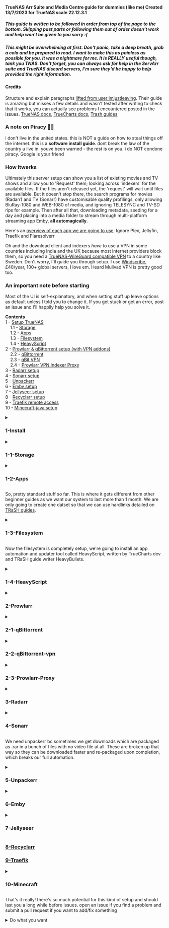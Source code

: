 #### TrueNAS Arr Suite and Media Centre guide for dummies (like me) Created 13/7/2023 for TrueNAS scale 22.12.3.1

##### This guide is written to be followed in order from top of the page to the bottom. Skipping past parts or following them out of order doesn't work and help won't be given to you sorry :(

##### This might be overwhelming at first. Don't panic, take a deep breath, grab a cola and be prepared to read. I want to make this as painless as possible for you. It was a nightmare for me. It is REALLY useful though, tank you TNAS. Don't forget, you can always ask for help in the ServArr suite and TrueNAS discord servers, I'm sure they'd be happy to help provided the right information.

#### Credits
Structure and explain paragraphs [lifted from user imjustleaving](https://github.com/imjustleaving/trueNAS/wiki/A-Guide-to-go-from-a-bare-metal-TrueNAS-Scale-install-to-a-Fully-Automated-Media-Server). Their guide is amazing but misses a few details and wasn't tested after writing to check that it works, you can actually see problems I encountered posted in the issues.
[TrueNAS docs](https://www.truenas.com/docs/), [TrueCharts docs](https://truecharts.org/manual/SCALE/guides/getting-started), [Trash guides](https://trash-guides.info/Hardlinks/How-to-setup-for/Docker/)

### A note on Piracy 🏴‍☠️
i don't live in the united states. this is NOT a guide on how to steal things off the internet. this is a **software install guide**. dont break the law of the country u live in. youve been warned - the rest is on you. i do NOT condone piracy.
Google is your friend

### How itwerks
Ultimately this server setup can show you a list of existing movies and TV shows and allow you to 'Request' them; looking across 'indexers' for the available files. If the files aren't released yet, the 'request' will wait until files are available. But it doesn't stop there, the search programs for movies (Radarr) and TV (Sonarr) have customisable quality profilings, only allowing BluRay-1080 and WEB-1080 of media, and ignoring TELESYNC and TV-SD rips for example. Then after all that, downloading metadata, seeding for a day and placing into a media folder to stream through multi-platform streaming app Emby, **all automagically**.

Here's an [overview of each app we are going to use](https://github.com/imjustleaving/trueNAS/wiki/A-Guide-to-go-from-a-bare-metal-TrueNAS-Scale-install-to-a-Fully-Automated-Media-Server#overview). Ignore Plex, Jellyfin, Traefik and Flaresolverr

Oh and the download client and indexers *have* to use a VPN in some countries including India and the UK because most internet providers block them, so you need a [TrueNAS-WireGuard compatible VPN](https://github.com/qdm12/gluetun-wiki/tree/main/setup/providers) to a country like Sweden. Don't worry, I'll guide you through setup. I use [Windscribe](https://windscribe.com/), £40/year, 100+ global servers, I love em. Heard Mullvad VPN is pretty good too.

### An important note before starting
Most of the UI is self-explanatory, and when setting stuff up leave options as default unless I told you to change it. If you get stuck or get an error, post an issue and I'll happily help you solve it.

**Contents**\
1 - [Setup TrueNAS](#1-install-)\
&nbsp; &nbsp; 1.1 - [Storage](#1-1-storage-)\
&nbsp; &nbsp; 1.2 - [Apps](#1-2-apps-)\
&nbsp; &nbsp; 1.3 - [Filesystem](#1-3-filesystem-)\
&nbsp; &nbsp; 1.4 - [HeavyScript](#1-4-heavyscript-)\
2 - [Prowlarr & qBittorrent setup (with VPN addons)](#2-prowlarr-)\
&nbsp; &nbsp; 2.2 - [qBittorrent](#2-1-qbittorrent-)\
&nbsp; &nbsp; 2.3 - [qBit VPN](#2-2-qbittorrent-vpn-)\
&nbsp; &nbsp; 2.4 - [Prowlarr VPN Indexer Proxy](#2-3-prowlarr-proxy-)\
3 - [Radarr setup](#3-radarr-)\
4 - [Sonarr setup](#3-1-sonarr-)\
5 - [Unpackerr](#5-unpackerr-)\
6 - [Emby setup](#6-emby-)\
7 - [Jellyseer setup](#7-jellyseer-)\
8 - [Recyclarr setup](#8-recyclarr)\
9 - [Traefik remote access](#9-traefik-)\
10 - [Minecraft-java setup](#10-minecraft-)

<details>
<summary>
  
### 1-Install </summary>
- Setup hardware - ideally one SSD 100GB or less as boot disk and as many HDDs as data storage. Minimum 1 HDD, Recommended 2 or more the same size for [RAID mirroring](https://www.techtarget.com/searchstorage/definition/disk-mirroring).
- Flash [TrueNAS Scale ISO](https://www.truenas.com/download-truenas-scale/) to a USB drive using [rufus](https://rufus.ie/en/):
  - This will erase all data on the USB. Backup before continuing.
  - Select USB drive. Check `List USB hard drives` if you can't find yours. **Click Start.**
  - Check flash in ISO Mode (or the Recommended setting) if a Hybrid ISO prompt appears
- **Take any HDDs out of your system now**, leaving only the boot SSD drive plugged into your system.
  - **Note:** I made the mistake of leaving it in and installing across both my HDD and SSD causing pool errors, slow boots and unexpected behaviour, causing me to write this guide :(
- Boot your system from the TrueNAS USB and follow the [console setup](https://www.truenas.com/docs/scale/gettingstarted/install/installingscale/#installing-from-the-device-media):
  - Select `Install/Upgrade`
  - Select your SSD boot disk (should be the only drive in the system)
  - Select Yes to **erase all data on the SSD. Back up before continuing.**
  - Select `Fresh Install`
  - Select `Format the Boot device` if given an option
  - Select `Yes` to confirm and continue you've picked the correct SSD
  - Select `Root User` for the Web UI Auth method
  - Create a password and KEEP it SAFE
  - Select `Create Swap` partition if you are asked
  - Select `Boot via UEFI` at the Boot Mode prompt
- Once rebooted and logged in, you should see the following.

![192 168 1 239_ui_dashboard](https://github.com/d1ddle/truenas-arr-suite/assets/69437145/273c2cc2-b4bd-4be6-92f6-0bf943afceec)

- Shut down the system using the top right menu and put your HDD drives back into the system, then reboot.
- Log back into the Web UI and go to **System Settings** -> **General** -> **Localization Settings** and apply the correct Timezone, Time Format and Date Format. *****This is ABSOLUTELY NECCESSARY and avoids days of headaches furthur down the line.*****
</details>

<details><summary>
  
### 1-1-Storage </summary>
- Head to the **Storage** tab
- Name the pool `tank`
- You'll create a new pool ideally with raid1 (single disk mirroring) or better.
- Do this by checking the available disks and clicking the right arrow to transfer them from the **Available Disks** list to the **Data VDev** list, and check them again.
- Click Create
</details>

<details><summary>

### 1-2-Apps </summary>
- Head to the **Apps** tab and select your `tank` pool when asked where to put Apps
- At the top navigate to **Manage Catalogs** -> **Add Catalog**
- Name it `truecharts`, uncheck `force create`, add `https://github.com/truecharts/catalog` as the repository, ensure `stable` as the preferred trains and `main` as the branch, and Save.

</details>

So, pretty standard stuff so far. This is where it gets different from other beginner guides as we want our system to last more than 1 month. We are only going to create one datset so that we can use hardlinks detailed on [TRaSH guides](https://trash-guides.info/Hardlinks/How-to-setup-for/Docker/#bad-path-suggestion). 

<details><summary>
  
### 1-3-Filesystem </summary>
- Head to **Storage**, select `tank` and **Add Dataset**
- Name the dataset `data`, and leave settings default except for `Case Sensitivity` change this to `Insensitive`.

Next we need to add subfolders [like in the TRaSH guide](https://trash-guides.info/Hardlinks/How-to-setup-for/Docker/#folder-structure). Books and music are optional - I won't cover the automation apps for these in this guide but they are essentially the same, since - lucky for us - they are made by the same dev team! (readarr and lidarr they're called).

```
mnt
└── tank
     └── data
          ├── vpn
          ├── torrents
          └── media
               ├── books
               ├── movies
               ├── music
               └── tv
```
This is the folder structure we'll create.

- Go to **System Settings** -> **Shell**

You can use this shell to enter the command line as root, but I'm going to assume you're using your own SSH client (like [PuTTY](https://www.putty.org/)) since the web shell doesn't support nano file edit properly. You can turn on SSH in **System Settings** -> **Services**, making sure you check start automatically. Edit the service to check **Log in as Root with Password** and Save

- Enter `cd /`
- Enter `cd mnt/tank/data`
- Enter `mkdir media`
- Enter `mkdir torrents`
- Enter `mkdir vpn`
- Enter `cd media`
- Enter `mkdir movies`
- Enter `mkdir tv`

Now the folder structure is setup, we have to create an NFS share on the `tank` pool so our Apps can access data.

- Go to the **Shares** tab and **Add** a new NFS Share
- Set the path as `/mnt/tank/data` and Enable it
- Click Save
- Click **Start Service** if prompted

- **Add** a new SMB Share
- Set the path as `mnt/tank/data` and Enable it
- Click Save
- **Enable this Service to start automatically** and click **Enable Service** if prompted

- Goto **Credentials** -> **Local Users** and **Add** a new user
- Check **Create New Primary Group**
- Give it a name and password
- Check **Samba Authentication**
- Save

- Back in **Shares**, press the shield in the SMB share labelled **Edit Filesystem ACL**
This opens the ACL editor
- Click **Add Item**, and in the **Access Control Entry** select the **Who** as `User`
- As the **User** select the user you created earlier.
- Check the `read`, `write` and `execute` boxes.
- Check **Apply Permissions Recursively**, **Confirm** and **continue**
- **Save Access Control List**
You can now use the user you created to access the Samba Share.

</details>

Now the filesystem is completely setup, we're going to install an app automation and updater tool called HeavyScript, written by TrueCharts dev and TRaSH guide writer HeavyBullets.
<details><summary>

### 1-4-HeavyScript </summary>
- While in the Shell as root:
- Enter `cd /`
- Enter `curl -s https://raw.githubusercontent.com/Heavybullets8/heavy_script/main/functions/deploy.sh | bash && source "$HOME/.bashrc" 2>/dev/null && source "$HOME/.zshrc" 2>/dev/null`
- Navigate to **System Settings** -> **Advanced** -> **Cron Jobs** and click **Add**
- Read and **Close** the warning
- Name the job `heavyscript`
- Enter the following in the command line: `bash /root/heavy_script/heavy_script.sh update`
- Ensure it **runs as root user**
- Untick **Hide Standard Output**
- Leave the rest of the settings except make sure it is **Enabled**.

Go back into the Shell as root making sure to `cd /` once in. Now we are going to [configure heavyscript](https://github.com/Heavybullets8/heavy_script). Don't worry, it's pretty easy, just be patient, and prepare to do some reading.

- Run `heavyscript` and press 0 to exit when it finishes, this will generate the config.ini
- Run `nano ~/heavy_script/config.ini`
- You can copy-paste [my config](https://raw.githubusercontent.com/d1ddle/truenas-arr-suite/main/heavy_script-config.ini) or [imjustleaving's config](https://user-images.githubusercontent.com/109609649/237957850-59b2b18b-56eb-4fd9-98c8-6841a65e272a.png) replacing the default one or work through the default changing the config on your own. But I recommend mine.
- Hit **Ctrl+X**, then **y** and **enter** to save and exit into the shell.
</details>
<details><summary>

### 2-Prowlarr </summary>
- Navigate to **Apps** -> **Available Apps** and search `Prowlarr`
- Click `Install` making sure you're installing the **TrueCharts** version and Save at the bottom without changing anything.

![image](https://github.com/d1ddle/truenas-arr-suite/assets/69437145/7dc0ea7b-3dd3-43ba-906e-ffa57316af64)

Should look like this after a page refresh.
- Click `Open` to bring up the web UI where you'll need to add indexers now. I can't tell you what to do here but it's pretty self-explanatory. Of course, YouTube and Google are your friends. We'll be back here to link the other apps.

Now that we've installed at least one app, fix the dataset permissions:
- Goto **Datasets**, select the `tank/data` dataset
- Goto the **Permissions** section and click **Edit**
- The ACL Editor should appear.
- Change the `Owner` and `Owner Group` from `root` to `apps`
- Check **Apply Owner** and **Apply Group**
- Check **Apply Permissions Recursively**, check **confirm** and **continue**
- Check **Apply permissions to child datasets**
- Now **Save Access Control List**

</details>
<details><summary>

### 2-1-qBittorrent </summary>
- Navigate to **Apps** -> **Available Apps** and search `qBittorrent`
- Click `Install` making sure you're installing the **TrueCharts** version like prowlarr. But we need to change some things before you scroll through and click save, so pay attention!

![image](https://github.com/d1ddle/truenas-arr-suite/assets/69437145/d6d9d78f-6ca1-4da0-8cfa-ccedefde877f)

- In **Storage and Persistence**, make sure the **Type of Storage** is `PVC (simple)` and Read Only is unchecked.
- Still in the Storage section, click **Add** in **Configure Additional App Storage** and add the NFS data share we created earlier with the following options:
    - Type of Storage: NFS Share
    - NFS Server: localhost
    - Path on NFS Server: /mnt/tank/data
    - Read only: UNchecked
    - mountPath: /data

It should now look like this:

![image](https://github.com/d1ddle/truenas-arr-suite/assets/69437145/183a5293-5eb8-496e-a814-5c30501b19ec)

Then Save.
- `Open` the web UI and if you get this screen:
 
![image](https://github.com/d1ddle/truenas-arr-suite/assets/69437145/e28d8a45-0599-4fb1-88ef-5d5f3560bf1c)

Move your cursor to the end of the IP in the address bar and hit enter to refresh. Now enter the default username `admin` and password `adminadmin`

![image](https://github.com/d1ddle/truenas-arr-suite/assets/69437145/c7fd6ab0-6e2c-40da-929a-da10626a76f2)

- Go to **Tools** -> **Options** -> **Downloads** and change the settings to the following:

![image](https://github.com/d1ddle/truenas-arr-suite/assets/69437145/59129186-1f1f-4c2d-a960-767863d8b1b7)

- Go to the **Connection** tab and change your settings to match these, except leave alone your Listening Port:

![image](https://github.com/d1ddle/truenas-arr-suite/assets/69437145/9ac457a1-0f4d-4655-837d-c0ea2b0829e1)

- Go to the **BitTorrent** tab and change your settings to match these:

![image](https://github.com/d1ddle/truenas-arr-suite/assets/69437145/57518055-0b06-402b-ad88-0969c1bf0b89)

- Go to the **Advanced** tab and check `Reannounce all trackers when IP or port changed`. We'll be coming back to this later to add other settings.
- Click Save at the bottom of the popup (you may have to zoom out the page)
</details>
<details><summary>

### 2-2-qBittorrent-vpn </summary>
- Pull the required environment variables and Wireguard only variables from your chosen service provider [outlined in the guides](https://github.com/qdm12/gluetun-wiki/tree/main/setup/providers). For me this was `VPN_TYPE=wireguard`, `VPN_SERVICE_PROVIDER=windscribe`, `WIREGUARD_PRIVATE_KEY=???`, `WIREGUARD_ADDRESSES=???` and `WIREGUARD_PRESHARED_KEY=???`. We'll enter these into the Enviro variables in the Addons section of qbit.

![image](https://github.com/d1ddle/truenas-arr-suite/assets/69437145/d60908e6-d203-436f-8eb1-9d4961f66b6c)

- Find qbit in **Apps** tab and click the three dots, **Edit**

![image](https://github.com/d1ddle/truenas-arr-suite/assets/69437145/b7404ee0-f652-45ec-94e6-ba04a9bc9795)

- Scroll all the way down to VPN and change the type to **Gluetun**, **Enabling Killswitch**.
- Click **Add** and enter your local IPv4 network to exclude from the VPN Killswitch, eg; my TrueNAS IP is 192.168.1.271
- My local IPv4 network to exclude would be 192.168.1.0/24
- Take of the last set of digits and replace it with 0/24; `In almost all situations the Network ID will end in a .0 (ie. 192.168.0.0, 10.0.0.0, 172.16.0.0) and the CIDR will be /24. If you fill this entry out incorrectly Gluetun will fail to start and the application it is attached to will fail to start.`
- If confused, look at the [Gluetun setup](https://truecharts.org/manual/SCALE/guides/vpn-setup/#wireguard-example), you shouldn't have an IPv6 network since the Arrs don't properly support it yet.

![image](https://github.com/d1ddle/truenas-arr-suite/assets/69437145/3253b880-5f46-4a97-94fe-2d96ea6d9c5d)

- Now, time to add enviro variables. VPN Config File Location is not necessary, we will be using environment variables instead, so leave it blank
- **Add** a new VPN Enviro Variable, and input all required Environment variables and Wireguard only variables and their values into this part.

![image](https://github.com/d1ddle/truenas-arr-suite/assets/69437145/35ef1e9e-b4fa-4475-aefe-fcdefa5f2581)

And so on. When done Save.

Now we can go back into the qBit UI and change our Network settings.
- In **Tools** -> **Options** -> **Advanced**, change the `Network Interface` to `tun0`, short for Gluetun, the name of the VPN addon.
- This settings page should now match mine.

![image](https://github.com/d1ddle/truenas-arr-suite/assets/69437145/8878a921-6d7b-4472-ad2a-3fc626e8e075)

</details>
<details><summary>

### 2-3-Prowlarr-Proxy </summary>
The VPN Indexer proxy for prowlarr will use the same addon Gluetun from the setup above, so make sure you've completed that first. This is all also written [in TrueCharts' guide](https://truecharts.org/manual/SCALE/guides/vpn-setup/#proxy-example)

- Under **Addon Environment Variables** while editing the qBittorrent app settings, add `HTTPPROXY=on` and `HTTPPROXY_LOG=on`

![image](https://github.com/d1ddle/truenas-arr-suite/assets/69437145/eccf44d4-0271-45df-a7e4-7b7743b30f44)

- Under **Networking and Services** while editing the qBittorrent app settings, check `Show Expert Config` underneath **TCP Service Port Configuration**.
- **Add** a new **Manual Custom Service** called `proxy`
- Set the **Service Type** to `ClusterIP (Do Not Expose Ports)`.
&nbsp; &nbsp; - **Note:** If you wish to use this VPN setup for other devices on the same network like a mobile phone or Xbox, set the **Service Type** to `Load Balancer (Expose Ports)`, leaving `LoadBalancer IP` blank.
- **Add** an **Additional Service Port** called `proxy`, setting the **Port Type** to `HTTP`, and both **Target** and **Container** Ports to `8888`.

![image](https://github.com/d1ddle/truenas-arr-suite/assets/69437145/8f158948-4fcd-44b0-a4ef-038afc1a6fd8)

![image](https://github.com/d1ddle/truenas-arr-suite/assets/69437145/95379e0d-5064-48ab-afe2-d95450d96dcd)

Click Save

Now we can add this to Prowlarr.
- Under **Settings** -> **Indexers** -> **Add [Indexer Proxies]** in the Prowlarr UI, select `Http`, called `GluetunProxy`
- Add `proxy` to the tags
- Host should be `qbittorrent-proxy.ix-qbittorrent.svc.cluster.local` if you installed Gluetun on qbittorrent like here
- Port: `8888`
- Click `Test` to confirm the connection and click Save

![image](https://github.com/d1ddle/truenas-arr-suite/assets/69437145/986040c4-6fc2-47a1-a16a-5e7fd1fa2006)

</details>
<details><summary>

### 3-Radarr </summary>
Our first automation app. The install process for radarr is the same as qbittorrent. We only need to add our `/mnt/tank/data` dataset in **Storage and Persistence** and Save, the rest remains the same.
- Open radarr and be greeted with this screen:

![image](https://github.com/d1ddle/truenas-arr-suite/assets/69437145/b0e4514b-8bf9-4b2f-bf70-09cf575ad649)

We'll connect qbit download client first.
- Go to **Settings** -> **Download Clients**, check **Show Advanced** at the top bar and hit the big "+"
- Select qBittorrent from the bottom right and enter the correct information for your system
&nbsp; &nbsp; - Note a few changes: Under Host you need to type the IP you see in your URL bar when you open the qbit web UI. The default port should be 10095. Remember the username is `admin` and the password is `adminadmin` unless you changed it.
- Check **Remove Completed** under **Completed Download Handling**
- Leave everything else the same.
- Click Test, Save.
You should now see this:

![image](https://github.com/d1ddle/truenas-arr-suite/assets/69437145/292fc736-1e99-4c7f-bd99-2d22c9c8e38e)

You'll have to repeat this process when you set up a new automation app (aka an Arr/Starr/Servarr App like Sonarr or Readarr).

Now we'll connect prowlarr to radarr. 
- Open prowlarr in a new tab and go to **Settings** -> **Apps** and click "+"
- Under **Applications**, pick Radarr.
- Change the settings to match mine except for the API key which you get from radarr in **Settings** -> **General** and the IP (mine's `192.168.1.239`) which you can find in your address bar when in the web UI in either app. Note that the ports should remain the same as mine for each app (`:9696` for prowlarr, `:7878` for radarr).
Finding the API Key:

![image](https://github.com/d1ddle/truenas-arr-suite/assets/69437145/78e0974c-69eb-45e9-9978-8326ddc2555e)

Entering the Application info in prowlarr:

![image](https://github.com/d1ddle/truenas-arr-suite/assets/69437145/f0032bf9-dfa7-40c8-b092-7cbeb31bfc82)

tl;dr Make it look like this, only with your IP and ApiKey.
- Test and Save.
You'll have to repeat this when setting up Sonarr.

Now we'll add a root folder to radarr.
- Go to **Settings** -> **Media Management**, scroll to **Root Folders**
- **Add Root Folder** and select **/data/media/movies**
- Scroll to **Movie Renaming** and check **Rename Movies** and **Replace Illegal Characters**
 
#### Next you could change these following settings to match mine which optimise the whole system, but are optional. A note on **Minimum Free Space** follows.

<details>
<summary>Optimal <b>Media Management</b> Text instructions</summary>
<ul>
<li>Scroll to <b>Folders</b> and check <b>Delete empty folders</b></li>
<li>Scroll to <b>Importing</b> and set the <b>Minimum Free Space</b>. I set mine to a quarter of my total HDD space, which is 116438 MB (117GB). This will pause/prevent downloads until more space is avilable on the disk, preventing complete filling of disk space which could render the server unusable/too slow.</li>
<li>Check <b>Use Hardlinks instead of Copy</b></li>
<li>Check <b>Import Extra Files</b> and add `srt` and other subtitle formats in your existing library.</li>
</ul>
</details>

<details>
  <summary>Optimal <b>Media Management</b> Settings</summary>
  <img src="https://github.com/d1ddle/truenas-arr-suite/assets/69437145/741b5b04-239e-42bb-869c-307f8b009742"></img src>
</details>

- Go back to **Download Clients** and Enable **Completed Download Handling**, set Interval to 1 minute
- Check **Redownload** under **Failed Download Handling**.

Now we'll make some changes to only allow WEBrips/bluray for example but it's totally customisable. You're going to have to setup Custom Formats and Quality Profiles. This is quite extensive, so I'm going to link you the guides I used instead of quoting them and removing tattle like I've done so far.

[Start with importing the Custom Formats](https://trash-guides.info/Radarr/Radarr-import-custom-formats/) you need for your setup. Most of you won't need the ones that start with FR- these are french specific.

**Note:** [Start adding more Custom Formats wisely, Don't add all the available Custom Formats!!!](https://trash-guides.info/Radarr/Radarr-import-custom-formats/#start-adding-other-custom-formats-wisely)

When you're happy, [Setup your Quality Profiles](https://trash-guides.info/Radarr/radarr-setup-quality-profiles/#basics), making sure to [use the flowchart](https://trash-guides.info/Radarr/radarr-setup-quality-profiles/#which-quality-profile-should-you-choose) to choose your most useful formats. Most of you will probably end up with Remux + WEB unless you have a TV with fancy features like 4K, Dolby Vision or HDR 10 which I don't. Also I'm greedy so I use 1080WEB + 1080Remux + 1080Bluray in that order. No fancy sound except for 2.1 surround :(

Once you've finished setting up Custom Formats and Quality Profiles, I will guide you through the TRaSH Sync App setup called **Recyclarr**, which will auto download and apply changes to the Custom Formats.

This is Radarr done! Onto Sonarr...
</details>
<details><summary>

### 4-Sonarr </summary>
Good news, the same dev team that wrote Radarr wrote Sonarr. It both looks the same and installs the same as Radarr, so follow the same steps above and install Sonarr, then go into prowlarr and add it as an application, like before but using your Sonarr API key and Sonarr port (`:8989`). Don't forget to add your root folder as `/data/media/tv`.

Unfortunately Sonarr doesn't have Custom Profiles so we'll use Regex to exclude unwanted content.
- Goto **Settings** -> **Profiles** and look for **Release Profiles**
- Click "+" and add this line to **Must Not Contain**, [(more info here)](https://trash-guides.info/Sonarr/Sonarr-Release-Profile-RegEx/#golden-rule):

```
/^(?=.*(1080|720))(?=.*((x|h)[ ._-]?265|hevc)).*/i
```

Now it should look like this:

![image](https://github.com/d1ddle/truenas-arr-suite/assets/69437145/2f815592-9da2-4b96-9f4b-691d87e64828)

Do this again but "+" a **Must Not Contain** for **Dolby Vision without HDR10 fallback**

```
/^(?!.*(HDR|HULU|REMUX))(?=.*\b(DV|Dovi|Dolby[- .]?Vision)\b).*/i
```

And should now look like this:

![image](https://github.com/d1ddle/truenas-arr-suite/assets/69437145/8fa9a1d0-dd5a-446a-80d3-982ffe2b693b)

</details>

We need unpackerr bc sometimes we get downloads which are packaged as .rar in a bunch of files with no video file at all. These are broken up that way so they can be downloaded faster and re-packaged upon completion, which breaks our full automation.

<details><summary>

### 5-Unpackerr </summary>
Install from TrueCharts. In the Extra Environment variables, add the following with changes to the API keys and URLs to suit your system:

`UN_SONARR_0_URL`
`http://192.168.1.239:8989/`\
`UN_SONARR_0_API_KEY`
`bc70blah-blah-blah4b41`\
`UN_SONARR_0_PATHS_0`
`/data/torrents/tv`\
`UN_RADARR_0_URL`
`http://192.168.1.239:7878/`\
`UN_RADARR_0_API_KEY`
`4178blah-blah-blahbdd4`\
`UN_RADARR_0_PATHS_0`
`/data/torrents/movies`

Each entry should look something like this:

![image](https://github.com/d1ddle/truenas-arr-suite/assets/69437145/a04971e7-cb16-40d6-9515-0d88be15567b)

Don't forget to map our dataset in **Storage and Persistence** like we've done previously.

Click Save. That's unpackerr sorted.
</details>

<details><summary>

### 6-Emby </summary>
The install process for Emby is the same as qbittorrent, radarr and sonarr. We only need to add our `/mnt/tank/data` dataset in **Storage and Persistence** and Save, the rest remains the same.

Remember to install the TrueCharts App!

![image](https://github.com/d1ddle/truenas-arr-suite/assets/69437145/9873a21c-b974-496a-8b35-a3a2d4c4cf3a)

- Launch Emby set display language, username and password
- Click "+" a new **Setup Media Libraries**
- Set the Content Type to match the folder, eg `/data/media/tv` is the TV type.
- Do this for every media type you've got. Change any other settings you see fit; most of them are self explanatory. It should now resemble this:

![image](https://github.com/d1ddle/truenas-arr-suite/assets/69437145/6620b0bc-6610-4313-b81e-c9f105e729d6)

- Note that you'll see a light theme and you won't see posters for media unless you moved media into your folder structure yet.
- Click through the rest changing settings if you need and login.
- Goto **Dashboard** and restart hte emby server to complete install.
- Close tab and reopen in a minute.
- Now you can peruse emby's endless customisability and tweak settings to your own.
- You can access the media from the WEB gui on <yourIP>:10079 or <yourIP>:8096 or entering this IP and port into an emby app.

</details>

<details><summary>
  
### 7-Jellyseer </summary>
You don't need Jellyseer but it's really cool and convenient.
Install process is the same as emby, but we need to change a **Container Configuration** setting
- Goto the **JELLYFIN_TYPE** in **Container Configuration** and change this to `emby`.
- Mount the dataset as usual just like we've done 3 times before and Save.

- Launch Jellyseer and select **Sign in with emby** on the login page
- Enter your emby <IP>:<Port> and use your emby username and password to sign in
- Email is irrelevant fake if you want
- Click the button to **Sync Libraries** and enable Movies and Shows.
- Click **Start Scan**

- Now we need to add Radarr and Sonarr servers - this is really similar to setting up prowlarr applications.
- Check the box for **Default Server** and untick **4K Server**; That is for people who run one copy of radarr for 4k and another for 1080p content.
- Enter your Ip and Api Keys
- After this click **Test** to populate **Quality Profile** and **Root Folder**
- **Add Server** and you're done, add radarr and sonarr same ways, change any settings you see fit forr your system.

</details>

### [8-Recyclarr ](https://github.com/imjustleaving/trueNAS/wiki/A-Guide-to-go-from-a-bare-metal-TrueNAS-Scale-install-to-a-Fully-Automated-Media-Server#recyclarr)


### [9-Traefik ](https://github.com/imjustleaving/trueNAS/wiki/A-Guide-to-go-from-a-bare-metal-TrueNAS-Scale-install-to-a-Fully-Automated-Media-Server#remote-access-with-traefik)

<details><summary>

### 10-Minecraft </summary>
I'm going to guide you on creating a minecraft server you and your friends can join from on both Java and Bedrock, running alongside this Arr suite! :D
Install the TrueCharts `minecraft-java` app in a similar way to the others. Don't forget to add the storage dataset in **Storage and Persistence**, but this time we'll add it to `/mnt/tank/data/minecraft`. Note there are some changes to make in the install gui:

- Add an **RCON password** and tick the **Minecraft Eula**
- Change the server type to `Paper`. It will download and setup a paper `server.jar`
- Check **Override Server Properties in GUI**
- Add your minecraft user as OP (operator)
- Change any extra world settings you need to
- Set **Port** and **Query Service Port Configuration** under **Main Service Port Configuration** to `25565`
- Set **RCON Service Port** to `25575`
- Tick **Show Expert config**
- Add a **New Manual Custom Service** called `geyser-bedrock`
- Add an **Additional Service Port** called `geyser-bedrock` with a `UDP` port type
- Set both **Target** and **Container Ports** to `19132` and Save

When the Container starts, go into its shell via PuTTY by running `heavyscript` as root and selecting Application options to open the container shell.

- `cd data/minecraft`; this should be the shared directory you added to **Storage and Persistence** when installing.
- 
- Use `wget` to download both up-to-date Paper platform [Geyser and Floodgate JAR from the website](https://geysermc.org/download)
- Once done, exit the shell and restart the container from the web UI.
- Make sure that your current setup supports the [Prerequisits for geyser](https://wiki.geysermc.org/geyser/setup/#plugin-setup) and [floodgate](https://wiki.geysermc.org/floodgate/setup/)
- Go *back* into the shell after it restarts and `cd data/plugins/Geyser-Spigot`
- `nano config.yml`
- Edit the **auth-type** to `floodgate` under **remote**
- **Ctrl-X**, type **y** end press **enter** to save and quit the editor
- Now exit the shell and restart the container for the last time
- You can now connect to this world from Java and Bedrock outside your network if you port forward ports `25565` and `19132` from your TrueNAS! So cool!

</details>

That's it really! there's so much potential for this kind of setup and should last you a long while before issues. open an issue if you find a problem and submit a pull request if you want to add/fix something

<details><summary>
Do what you want</summary> ('cos a P1rate is free, you are a P1rate!)</details>
